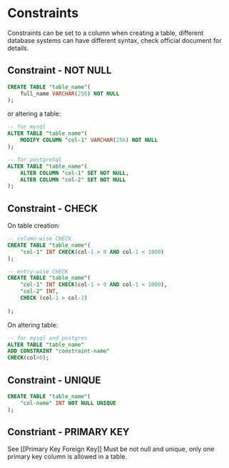 # Constraints
Constraints can be set to a column when creating a table, different database systems can have different syntax, check official document for details.
## Constraint - NOT NULL 
```sql
CREATE TABLE "table_name"(
	full_name VARCHAR(256) NOT NULL
);
```
or altering a table:
```sql
-- for mysql
ALTER TABLE "table_name"(
	MODIFY COLUMN "col-1" VARCHAR(256) NOT NULL
);
```
```sql
-- for postgreSql
ALTER TABLE "table_name"(
	ALTER COLUMN "col-1" SET NOT NULL,
	ALTER COLUMN "col-2" SET NOT NULL
);
```

## Constraint - CHECK
On table creation:
```sql
-- column-wise CHECK
CREATE TABLE "table_name"(
	"col-1" INT CHECK(col-1 > 0 AND col-1 < 1000)
);

-- entry-wise CHECK
CREATE TABLE "table_name"(
	"col-1" INT CHECK(col-1 > 0 AND col-1 < 1000),
	"col-2" INT,
	CHECK (col-1 > col-2)
	
);
```
On altering table:
```sql
-- for mysql and postgres
ALTER TABLE "table_name"
ADD CONSTRAINT "constraint-name"
CHECK(col>0);

```

## Constraint - UNIQUE
```sql
CREATE TABLE "table_name"(
	"col-name" INT NOT NULL UNIQUE
);
```

## Constriant - PRIMARY KEY
See [[Primary Key Foreign Key]]
Must be not null and unique, only one primary key column is allowed in a table.